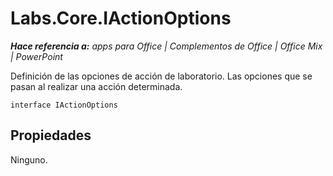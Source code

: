 
# <a name="labs.core.iactionoptions"></a>Labs.Core.IActionOptions

 _**Hace referencia a:** apps para Office | Complementos de Office | Office Mix | PowerPoint_

Definición de las opciones de acción de laboratorio. Las opciones que se pasan al realizar una acción determinada.

```
interface IActionOptions
```


## <a name="properties"></a>Propiedades

Ninguno.

